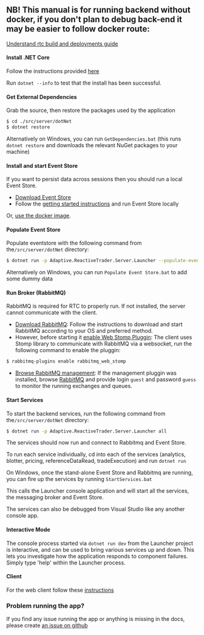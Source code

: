 ## NB! This manual is for running backend without docker, if you don't plan to debug back-end it may be easier to follow docker route:

[Understand rtc build and deployments guide](../deployment/readme.md)

#### Install .NET Core

Follow the instructions provided [here](https://www.microsoft.com/net)

Run `dotnet --info` to test that the install has been successful.

#### Get External Dependencies

Grab the source, then restore the packages used by the application

```bash
$ cd ./src/server/dotNet
$ dotnet restore
```

Alternatively on Windows, you can run `GetDependencies.bat` (this runs `dotnet restore` and downloads the relevant NuGet packages to your machine)

#### Install and start Event Store

If you want to persist data across sessions then you should run a local Event Store.

- [Download Event Store](https://eventstore.com/downloads/)
- Follow the [getting started instructions](https://eventstore.org/docs/getting-started/index.html?tabs=tabid-1%2Ctabid-dotnet-client%2Ctabid-dotnet-client-connect%2Ctabid-4) and run Event Store locally

Or, [use the docker image](https://hub.docker.com/r/eventstore/eventstore/).

#### Populate Event Store

Populate eventstore with the following command from the`/src/server/dotNet` directory:

```bash
$ dotnet run -p Adaptive.ReactiveTrader.Server.Launcher --populate-eventstore
```

Alternatively on Windows, you can run `Populate Event Store.bat` to add some dummy data

#### Run Broker (RabbitMQ)

RabbitMQ is required for RTC to properly run. If not installed, the server cannot communicate with the client.

- [Download RabbitMQ](https://www.rabbitmq.com/download.html): Follow the instructions to download and start RabbitMQ according to your OS and preferred method.
- However, before starting it [enable Web Stomp Pluggin](https://www.rabbitmq.com/web-stomp.html): The client uses Stomp library to communicate with RabbitMQ via a websocket, run the following command to enable the pluggin:

```bash
$ rabbitmq-plugins enable rabbitmq_web_stomp
```

- [Browse RabbitMQ management](https://www.rabbitmq.com/management.html): If the management pluggin was installed, browse [RabbitMQ](http://localhost:15672/) and provide login `guest` and password `guess` to monitor the running exchanges and queues.

#### Start Services

To start the backend services, run the following command from the`/src/server/dotNet` directory:

```bash
$ dotnet run -p Adaptive.ReactiveTrader.Server.Launcher all
```

The services should now run and connect to Rabbitmq and Event Store.

To run each service individually, cd into each of the services (analytics, blotter, pricing, referenceDataRead, tradeExecution) and run `dotnet run`

On Windows, once the stand-alone Event Store and Rabbitmq are running, you can fire up the services by running `StartServices.bat`

This calls the Launcher console application and will start all the services, the messaging broker and Event Store.

The services can also be debugged from Visual Studio like any another console app.

#### Interactive Mode

The console process started via `dotnet run dev` from the Launcher project is interactive, and can be used to bring various services up and down. This lets you investigate how the application responds to component failures. Simply type 'help' within the Launcher process.

#### Client

For the web client follow these [instructions](../client.md)

### Problem running the app?

If you find any issue running the app or anything is missing in the docs, please create [an issue on github](https://github.com/AdaptiveConsulting/ReactiveTraderCloud/issues)
